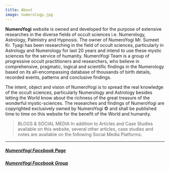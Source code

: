 ```yaml
---
title: About
image: numerology.jpg
---
```


**NumeroYogi** website is owned and developed for the purpose of extensive researches in the diverse fields of occult sciences i.e. Numerology, Astrology, Palmistry and Hypnosis. The owner of NumeroYogi Mr. Sumeet Kr. Tyagi has been researching in the field of occult sciences, particularly in Astrology and Numerology for last 20 years and intend to use these mystic sciences for the service of humanity. NumeroYogi Team is a group of progressive occult practitioners and researchers, who believe in comprehensive, pragmatic, logical and scientific findings in the Numerology based on its all-encompassing database of thousands of birth details, recorded events, patterns and conclusive findings.

The intent, object and vision of NumeroYogi is to spread the real knowledge of the occult sciences, particularly Numerology and Astrology besides letting the World know about the richness of the great treasure of the wonderful mystic-sciences. The researches and findings of NumeroYogi are copyrighted exclusively owned by NumeroYogi © and shall be published time to time on this website for the benefit of the World and humanity.

>BLOGS & SOCIAL MEDIA In addition to Articles and Case Studies available on this website, several other articles, case studies and notes are available on the following Social Media Platforms:

------------
##### [NumeroYogi Facebook Page](https://www.facebook.com/NumerologyPracticalSolutions/ "NumeroYogi Facebook Page")

##### [NumeroYogi Facebook Group](https://www.facebook.com/groups/555365208337761/?ref=share "NumeroYogi Facebook Group")

